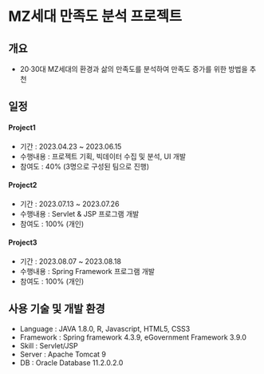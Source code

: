 # MZ세대 만족도 분석 프로젝트

## 개요
- 20·30대 MZ세대의 환경과 삶의 만족도를 분석하여 만족도 증가를 위한 방법을 추천

## 일정
#### Project1 
- 기간 : 2023.04.23 ~ 2023.06.15
- 수행내용 : 프로젝트 기획, 빅데이터 수집 및 분석, UI 개발
- 참여도 : 40% (3명으로 구성된 팀으로 진행)
  
#### Project2
- 기간 : 2023.07.13 ~ 2023.07.26
- 수행내용 : Servlet & JSP 프로그램 개발
- 참여도 : 100% (개인)

#### Project3
- 기간 : 2023.08.07 ~ 2023.08.18
- 수행내용 : Spring Framework 프로그램 개발
- 참여도 : 100% (개인)

## 사용 기술 및 개발 환경
- Language : JAVA 1.8.0, R, Javascript, HTML5, CSS3
- Framework : Spring framework 4.3.9, eGovernment Framework 3.9.0
- Skill : Servlet/JSP
- Server : Apache Tomcat 9
- DB : Oracle Database 11.2.0.2.0


